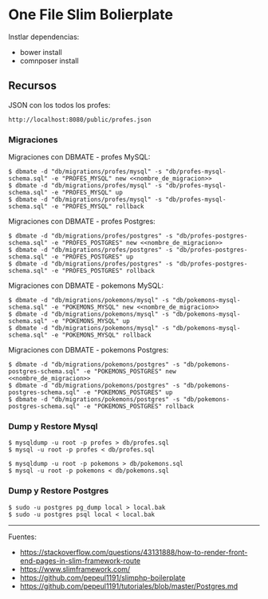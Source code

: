 # One File Slim Bolierplate

Instlar dependencias:

+ bower install
+ comnposer install

## Recursos

JSON con los todos los profes:

    http://localhost:8080/public/profes.json

### Migraciones

Migraciones con DBMATE - profes MySQL:

    $ dbmate -d "db/migrations/profes/mysql" -s "db/profes-mysql-schema.sql" -e "PROFES_MYSQL" new <<nombre_de_migracion>>
    $ dbmate -d "db/migrations/profes/mysql" -s "db/profes-mysql-schema.sql" -e "PROFES_MYSQL" up
    $ dbmate -d "db/migrations/profes/mysql" -s "db/profes-mysql-schema.sql" -e "PROFES_MYSQL" rollback

Migraciones con DBMATE - profes Postgres:

    $ dbmate -d "db/migrations/profes/postgres" -s "db/profes-postgres-schema.sql" -e "PROFES_POSTGRES" new <<nombre_de_migracion>>
    $ dbmate -d "db/migrations/profes/postgres" -s "db/profes-postgres-schema.sql" -e "PROFES_POSTGRES" up
    $ dbmate -d "db/migrations/profes/postgres" -s "db/profes-postgres-schema.sql" -e "PROFES_POSTGRES" rollback

Migraciones con DBMATE - pokemons MySQL:

    $ dbmate -d "db/migrations/pokemons/mysql" -s "db/pokemons-mysql-schema.sql" -e "POKEMONS_MYSQL" new <<nombre_de_migracion>>
    $ dbmate -d "db/migrations/pokemons/mysql" -s "db/pokemons-mysql-schema.sql" -e "POKEMONS_MYSQL" up
    $ dbmate -d "db/migrations/pokemons/mysql" -s "db/pokemons-mysql-schema.sql" -e "POKEMONS_MYSQL" rollback

Migraciones con DBMATE - pokemons Postgres:

    $ dbmate -d "db/migrations/pokemons/postgres" -s "db/pokemons-postgres-schema.sql" -e "POKEMONS_POSTGRES" new <<nombre_de_migracion>>
    $ dbmate -d "db/migrations/pokemons/postgres" -s "db/pokemons-postgres-schema.sql" -e "POKEMONS_POSTGRES" up
    $ dbmate -d "db/migrations/pokemons/postgres" -s "db/pokemons-postgres-schema.sql" -e "POKEMONS_POSTGRES" rollback

### Dump y Restore Mysql

    $ mysqldump -u root -p profes > db/profes.sql
    $ mysql -u root -p profes < db/profes.sql

    $ mysqldump -u root -p pokemons > db/pokemons.sql
    $ mysql -u root -p pokemons < db/pokemons.sql



### Dump y Restore Postgres

    $ sudo -u postgres pg_dump local > local.bak
    $ sudo -u postgres psql local < local.bak

---

Fuentes:

+ https://stackoverflow.com/questions/43131888/how-to-render-front-end-pages-in-slim-framework-route
+ https://www.slimframework.com/
+ https://github.com/pepeul1191/slimphp-boilerplate
+ https://github.com/pepeul1191/tutoriales/blob/master/Postgres.md
